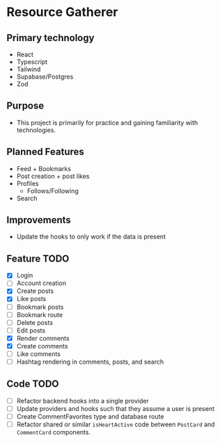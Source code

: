 # Resource Gatherer

## Primary technology

- React
- Typescript
- Tailwind
- Supabase/Postgres
- Zod

## Purpose

- This project is primarily for practice and gaining familiarity with technologies.

## Planned Features

- Feed + Bookmarks
- Post creation + post likes
- Profiles
  - Follows/Following
- Search

## Improvements

- Update the hooks to only work if the data is present

## Feature TODO

- [x] Login
- [ ] Account creation
- [x] Create posts
- [x] Like posts
- [ ] Bookmark posts
- [ ] Bookmark route
- [ ] Delete posts
- [ ] Edit posts
- [x] Render comments
- [x] Create comments
- [ ] Like comments
- [ ] Hashtag rendering in comments, posts, and search

## Code TODO

- [ ] Refactor backend hooks into a single provider
- [ ] Update providers and hooks such that they assume a user is present
- [ ] Create CommentFavorites type and database route
- [ ] Refactor shared or similar `isHeartActive` code between `PostCard` and `CommentCard` components.
